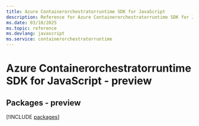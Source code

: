 ```yaml
---
title: Azure Containerorchestratorruntime SDK for JavaScript
description: Reference for Azure Containerorchestratorruntime SDK for JavaScript
ms.date: 03/10/2025
ms.topic: reference
ms.devlang: javascript
ms.service: containerorchestratorruntime
---
```

# Azure Containerorchestratorruntime SDK for JavaScript - preview
## Packages - preview
[!INCLUDE [packages](containerorchestratorruntime-index.md)]